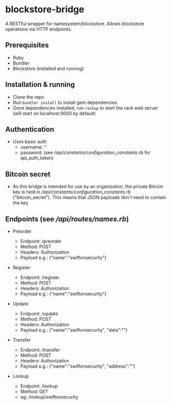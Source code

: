 # blockstore-bridge
A RESTful wrapper for namesystem/blockstore. Allows blockstore operations via HTTP endpoints.

## Prerequisites
- Ruby
- Bundler
- Blockstore (installed and running)

## Installation & running
- Clone the repo
- Run `bundler install` to install gem dependencies
- Once dependencies installed, run `rackup` to start the rack web server (will start on localhost:9000 by default)

## Authentication
- Uses basic auth 
    - username: ''
    - password: (see */api/constants/configuration_constants.rb* for api_auth_token)

## Bitcoin secret
 - As this bridge is intended for use by an organization, the private Bitcoin key is held in 
 */api/constants/configuration_constants.rb* ("bitcoin_secret"). This means that JSON payloads don't 
 need to contain the key

## Endpoints (see */api/routes/names.rb*)
- Preorder
    - Endpoint: /preorder
    - Method: POST
    - Headers: Authorization
    - Payload e.g.: {"name":"swiftonsecurity"}
    
- Register
    - Endpoint: /register
    - Method: POST
    - Headers: Authorization
    - Payload e.g.: {"name":"swiftonsecurity"}

- Update
    - Endpoint: /update
    - Method: POST
    - Headers: Authorization
    - Payload e.g.: {"name":"swiftonsecurity", "data":"<data>"}

- Transfer
    - Endpoint: /transfer
    - Method: POST
    - Headers: Authorization
    - Payload e.g.: {"name":"swiftonsecurity", "address":"<new owner>"}

- Lookup
    - Endpoint: /lookup
    - Method: GET
    - eg: /lookup/swiftonsecurity
